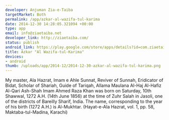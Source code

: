 ```yaml
--- 
developer: Anjuman Zia-e-Taiba
targetMarket: Both
permalink: /app/azkar-al-wazifa-tul-karima
date: 2014-12-30 14:28:05.321094 +00:00
type: app
email: info@ziaetaiba.net
developer_link: http://ziaetaiba.com/
status: publish
android_link: https://play.google.com/store/apps/details?id=com.ziaetaiba.alwazifa.tul.karima
title: Azkar "Al Wazifa-tul-Karima"
devices: 
- android
thumb: /uploads/app/2014-12/2014-12-30-azkar-al-wazifa-tul-karima.png
---
```


My master, Ala Hazrat, Imam e Ahle Sunnat, Reviver of Sunnah, Eridicator of Bidat, Scholar of Shariah, Guide of Tariqah, Allama Maulana Al-Haj Al-Hafiz Al-Qari Ash-Shah Imam Ahmed Raza Khan was born on Saturday, 10th Shawwal, 1272 A.H. (14th June 1856) at the time of Zuhr Salah in Jasoli, one of the districts of Bareilly Sharif, India. The name, corresponding to the year of his birth (1272 A.H.) is Al-Mukhtar. (Hayat-e-Ala Hazrat, vol. 1, pp. 58, Maktaba-tul-Madina, Karachi)
